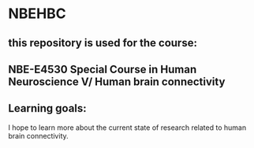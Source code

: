# NBEHBC

## this repository is used for the course:
## NBE-E4530 Special Course in Human Neuroscience V/ Human brain connectivity

## Learning goals:
I hope to learn more about the current state of research related to human brain connectivity. 

